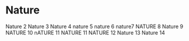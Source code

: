 # Nature
Nature 2
Nature 3
Nature 4
nature 5
nature 6
nature7
NATURE 8
Nature 9
NATURE 10
nATURE 11
NATURE 11
NATURE 12
Nature 13
Nature 14
